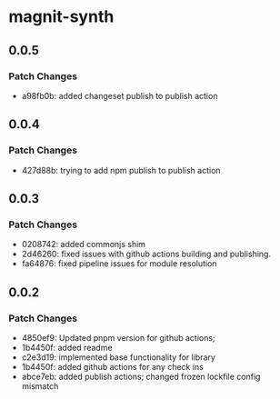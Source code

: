 # magnit-synth

## 0.0.5

### Patch Changes

- a98fb0b: added changeset publish to publish action

## 0.0.4

### Patch Changes

- 427d88b: trying to add npm publish to publish action

## 0.0.3

### Patch Changes

- 0208742: added commonjs shim
- 2d46260: fixed issues with github actions building and publishing.
- fa64876: fixed pipeline issues for module resolution

## 0.0.2

### Patch Changes

- 4850ef9: Updated pnpm version for github actions;
- 1b4450f: added readme
- c2e3d19: implemented base functionality for library
- 1b4450f: added github actions for any check ins
- abce7eb: added publish actions; changed frozen lockfile config mismatch
